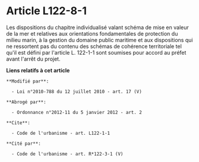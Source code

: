 # Article L122-8-1

Les dispositions du chapitre individualisé valant schéma de mise en valeur de la mer et relatives aux orientations
fondamentales de protection du milieu marin, à la gestion du domaine public maritime et aux dispositions qui ne ressortent
pas du contenu des schémas de cohérence territoriale tel qu'il est défini par l'article L. 122-1-1 sont soumises pour accord
au préfet avant l'arrêt du projet.

**Liens relatifs à cet article**

	**Modifié par**:

	  - Loi n°2010-788 du 12 juillet 2010 - art. 17 (V)

	**Abrogé par**:

	  - Ordonnance n°2012-11 du 5 janvier 2012 - art. 2

	**Cite**:

	  - Code de l'urbanisme - art. L122-1-1

	**Cité par**:

	  - Code de l'urbanisme - art. R*122-3-1 (V)

